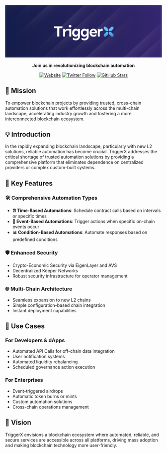 <!-- <div align="center">
  <img src="../assets/TriggerXIcon.png" alt="TriggerX Logo" width="100" height="100">
  <h1>TriggerX</h1>
  <p><strong>Your One-Stop Blockchain Automation Solution</strong></p>
</div> -->

<div align="center">
  <img src="../assets/TriggerXBanner.png" alt="TriggerX Logo">
  <!-- <h1>TriggerX</h1> -->
</div>

<div align="center">
  <p><strong>Join us in revolutionizing blockchain automation</strong></p>
  
  [![Website](https://img.shields.io/badge/Website-triggerx.network-blue)](https://triggerx.network)
  [![Twitter Follow](https://img.shields.io/twitter/follow/TriggerX?style=social)](https://x.com/_TriggerX)
  [![GitHub Stars](https://img.shields.io/github/stars/TriggerX?style=social)](https://github.com/TriggerX)
</div>

## 🎯 Mission
To empower blockchain projects by providing trusted, cross-chain automation solutions that work effortlessly across the multi-chain landscape, accelerating industry growth and fostering a more interconnected blockchain ecosystem.

## 💡 Introduction
In the rapidly expanding blockchain landscape, particularly with new L2 solutions, reliable automation has become crucial. TriggerX addresses the critical shortage of trusted automation solutions by providing a comprehensive platform that eliminates dependence on centralized providers or complex custom-built systems.

## 🔑 Key Features

### 🛠 Comprehensive Automation Types
- **⏰ Time-Based Automations**: Schedule contract calls based on intervals or specific times
- **🔄 Event-Based Automations**: Trigger actions when specific on-chain events occur
- **📊 Condition-Based Automations**: Automate responses based on predefined conditions

### 🛡 Enhanced Security
- Crypto-Economic Security via EigenLayer and AVS
- Decentralized Keeper Networks
- Robust security infrastructure for operator management

### 🌐 Multi-Chain Architecture
- Seamless expansion to new L2 chains
- Simple configuration-based chain integration
- Instant deployment capabilities

## 💼 Use Cases

### For Developers & dApps
- Automated API Calls for off-chain data integration
- User notification systems
- Automated liquidity rebalancing
- Scheduled governance action execution

### For Enterprises
- Event-triggered airdrops
- Automatic token burns or mints
- Custom automation solutions
- Cross-chain operations management

## 🔮 Vision
TriggerX envisions a blockchain ecosystem where automated, reliable, and secure services are accessible across all platforms, driving mass adoption and making blockchain technology more user-friendly.

